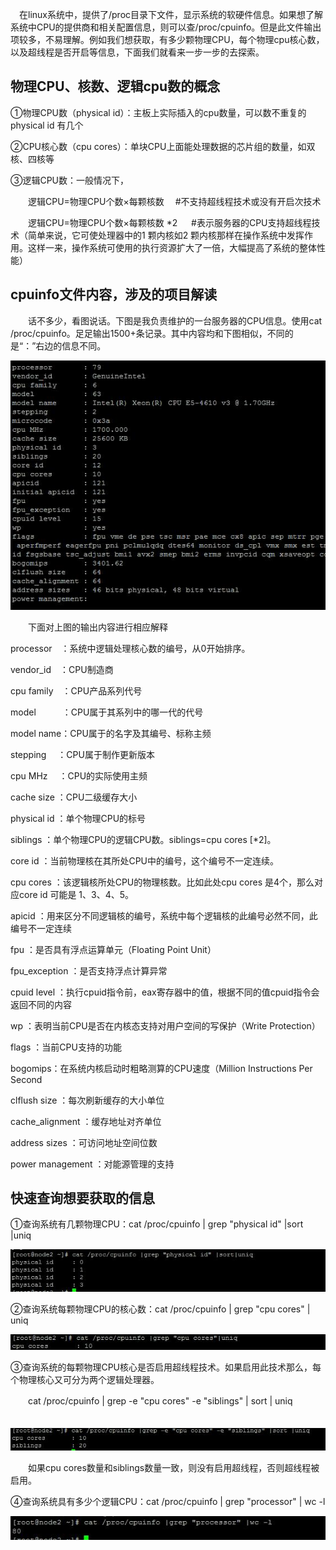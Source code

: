 　在linux系统中，提供了/proc目录下文件，显示系统的软硬件信息。如果想了解系统中CPU的提供商和相关配置信息，则可以查/proc/cpuinfo。但是此文件输出项较多，不易理解。例如我们想获取，有多少颗物理CPU，每个物理cpu核心数，以及超线程是否开启等信息，下面我们就看来一步一步的去探索。

## 物理CPU、核数、逻辑cpu数的概念

①物理CPU数（physical id）：主板上实际插入的cpu数量，可以数不重复的 physical id 有几个

②CPU核心数（cpu cores）：单块CPU上面能处理数据的芯片组的数量，如双核、四核等 

③逻辑CPU数：一般情况下，

　　逻辑CPU=物理CPU个数×每颗核数   　#不支持超线程技术或没有开启次技术

　　逻辑CPU=物理CPU个数×每颗核数 *2 　 #表示服务器的CPU支持超线程技术（简单来说，它可使处理器中的1 颗内核如2 颗内核那样在操作系统中发挥作用。这样一来，操作系统可使用的执行资源扩大了一倍，大幅提高了系统的整体性能）

## cpuinfo文件内容，涉及的项目解读

　　话不多少，看图说话。下图是我负责维护的一台服务器的CPU信息。使用cat /proc/cpuinfo。足足输出1500+条记录。其中内容均和下图相似，不同的是“：”右边的信息不同。

![img](CPU.assets/1394693-20190313112404138-453699301.jpg)

　　下面对上图的输出内容进行相应解释

processor　：系统中逻辑处理核心数的编号，从0开始排序。

vendor_id　：CPU制造商

cpu family　：CPU产品系列代号

model　　　：CPU属于其系列中的哪一代的代号

model name：CPU属于的名字及其编号、标称主频

stepping　 ：CPU属于制作更新版本

cpu MHz　 ：CPU的实际使用主频

cache size ：CPU二级缓存大小

physical id ：单个物理CPU的标号

siblings ：单个物理CPU的逻辑CPU数。siblings=cpu cores [*2]。

core id ：当前物理核在其所处CPU中的编号，这个编号不一定连续。

cpu cores ：该逻辑核所处CPU的物理核数。比如此处cpu cores 是4个，那么对应core id 可能是 1、3、4、5。

apicid ：用来区分不同逻辑核的编号，系统中每个逻辑核的此编号必然不同，此编号不一定连续

fpu ：是否具有浮点运算单元（Floating Point Unit）

fpu_exception ：是否支持浮点计算异常

cpuid level ：执行cpuid指令前，eax寄存器中的值，根据不同的值cpuid指令会返回不同的内容

wp ：表明当前CPU是否在内核态支持对用户空间的写保护（Write Protection）

flags ：当前CPU支持的功能

bogomips：在系统内核启动时粗略测算的CPU速度（Million Instructions Per Second

clflush size ：每次刷新缓存的大小单位

cache_alignment ：缓存地址对齐单位

address sizes ：可访问地址空间位数

power management ：对能源管理的支持

## 快速查询想要获取的信息

①查询系统有几颗物理CPU：cat /proc/cpuinfo | grep "physical id" |sort |uniq

 ![img](CPU.assets/1394693-20190313144428316-1876685181.jpg)

②查询系统每颗物理CPU的核心数：cat /proc/cpuinfo | grep "cpu cores" | uniq

 ![img](CPU.assets/1394693-20190313144444907-587721816.jpg)

③查询系统的每颗物理CPU核心是否启用超线程技术。如果启用此技术那么，每个物理核心又可分为两个逻辑处理器。

　　cat /proc/cpuinfo | grep -e "cpu cores" -e "siblings" | sort | uniq

 　![img](CPU.assets/1394693-20190313144459679-1788954851.jpg)

　　如果cpu cores数量和siblings数量一致，则没有启用超线程，否则超线程被启用。

 

④查询系统具有多少个逻辑CPU：cat /proc/cpuinfo | grep "processor" | wc -l

 ![img](CPU.assets/1394693-20190313144510829-783768688.jpg)

 